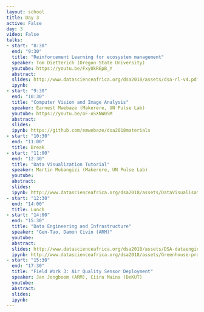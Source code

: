 ```yaml
---
layout: school
title: Day 3
active: False
day: 3
video: False
talks:
- start: "8:30"
  end: "9:30"
  title: "Reinforcement Learning for ecosystem management"
  speaker: Tom Dietterich (Oregon State University)
  youtube: https://youtu.be/FxyUkREpB_Y
  abstract:
  slides: http://www.datascienceafrica.org/dsa2018/assets/dsa-rl-v4.pdf
  ipynb:
- start: "9:30"
  end: "10:30"
  title: "Computer Vision and Image Analysis"
  speaker: Earnest Mwebaze (Makerere, UN Pulse Lab)
  youtube: https://youtu.be/oF-oSXNW05M
  abstract:
  slides:
  ipynb: https://github.com/emwebaze/dsa2018materials
- start: "10:30"
  end: "11:00"
  title: Break
- start: "11:00"
  end: "12:30"
  title: "Data Visualization Tutorial"
  speaker: Martin Mubangizi (Makerere, UN Pulse Lab)
  youtube:
  abstract:
  slides:
  ipynb: http://www.datascienceafrica.org/dsa2018/assets/DataVisualisationDSA2018.zip
- start: "12:30"
  end: "14:00"
  title: Lunch
- start: "14:00"
  end: "15:30"
  title: "Data Engineering and Infrastructure"
  speaker: "Gen-Tao, Damon Civin (ARM)"
  youtube:
  abstract:
  slides: http://www.datascienceafrica.org/dsa2018/assets/DSA-dataengineer.pptx
  ipynb: http://www.datascienceafrica.org/dsa2018/assets/Greenhouse-practice.ipynb
- start: "15:30"
  end: "17:30"
  title: "Field Work 3: Air Quality Sensor Deployment"
  speaker: Jan Jongboom (ARM), Ciira Maina (DeKUT)
  youtube:
  abstract:
  slides:
  ipynb:
---
```


<!-- <h4> Summer School Day 3 </h4> -->
